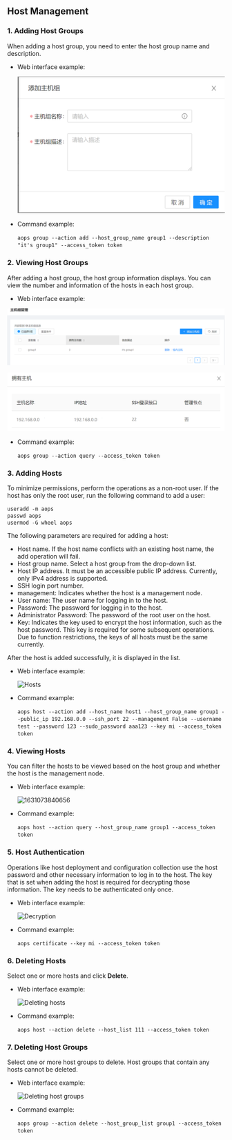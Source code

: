 ## Host Management

### 1. Adding Host Groups

When adding a host group, you need to enter the host group name and description.

- Web interface example:

	![Adding host groups](./figures/add_host_group.png)


- Command example:

	```aops group --action add --host_group_name group1 --description "it's group1" --access_token token```
### 2. Viewing Host Groups
After adding a host group, the host group information displays. You can view the number and information of the hosts in each host group.
- Web interface example:

 ![1631073636579](./figures/1631073636579.png)

 ![Host in the group](./figures/hosts_in_group.png)

- Command example:

  ```aops group --action query --access_token token```

### 3. Adding Hosts
To minimize permissions, perform the operations as a non-root user. If the host has only the root user, run the following command to add a user:

```
useradd -m aops
passwd aops
usermod -G wheel aops
```

The following parameters are required for adding a host:

- Host name. If the host name conflicts with an existing host name, the add operation will fail.
- Host group name. Select a host group from the drop-down list.
- Host IP address. It must be an accessible public IP address. Currently, only IPv4 address is supported.
- SSH login port number.
- management: Indicates whether the host is a management node.
- User name: The user name for logging in to the host.
- Password: The password for logging in to the host.
- Administrator Password: The password of the root user on the host.
- Key: Indicates the key used to encrypt the host information, such as the host password. This key is required for some subsequent operations. Due to function restrictions, the keys of all hosts must be the same currently.

After the host is added successfully, it is displayed in the list.

- Web interface example:

	![Hosts](./figures/hosts.png)

- Command example:

	```aops host --action add --host_name host1 --host_group_name group1 --public_ip 192.168.0.0 --ssh_port 22 --management False --username test --password 123 --sudo_password aaa123 --key mi --access_token token```

### 4. Viewing Hosts

You can filter the hosts to be viewed based on the host group and whether the host is the management node.

- Web interface example:

  ![1631073840656](./figures/1631073840656.png)

- Command example:

  ```aops host --action query --host_group_name group1 --access_token token```

### 5. Host Authentication

Operations like host deployment and configuration collection use the host password and other necessary information to log in to the host. The key that is set when adding the host is required for decrypting those information. The key needs to be authenticated only once.

- Web interface example:

	![Decryption](./figures/decryption.png)

- Command example:

  ```aops certificate --key mi --access_token token```

### 6. Deleting Hosts

Select one or more hosts and click **Delete**.

- Web interface example:

	![Deleting hosts](./figures/delete_hosts.png)

- Command example:

  ```aops host --action delete --host_list 111 --access_token token```

### 7. Deleting Host Groups

Select one or more host groups to delete. Host groups that contain any hosts cannot be deleted.

- Web interface example:

  ![Deleting host groups](./figures/delete_host_group.png)

- Command example:

  ```aops group --action delete --host_group_list group1 --access_token token```
